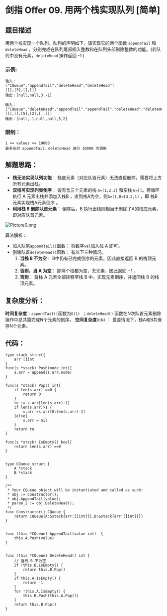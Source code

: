 # 剑指 Offer 09. 用两个栈实现队列 [简单]

## 题目描述

用两个栈实现一个队列。队列的声明如下，请实现它的两个函数 `appendTail` 和 `deleteHead` ，分别完成在队列尾部插入整数和在队列头部删除整数的功能。(若队列中没有元素，`deleteHead` 操作返回 -1 )

### 示例:

```
输入：
["CQueue","appendTail","deleteHead","deleteHead"]
[[],[3],[],[]]
输出：[null,null,3,-1]

输入：
["CQueue","deleteHead","appendTail","appendTail","deleteHead","deleteHead"]
[[],[],[5],[2],[],[]]
输出：[null,-1,null,null,5,2]
```

### 限制：

```
1 <= values <= 10000
最多会对 appendTail、deleteHead 进行 10000 次调用
```

## 解题思路：

- **栈无法实现队列功能**： 栈底元素（对应队首元素）无法直接删除，需要将上方所有元素出栈。
- **双栈可实现列表倒序**： 设有含三个元素的栈 `A=[1,2,3]` 和空栈 `B=[]`。若循环执行 A 元素出栈并添加入栈B ，直到栈A为空，则`A=[]`, `B=[3,2,1]` ，即 栈B元素实现栈A元素倒序 。
- **利用栈 B 删除队首元素**： 倒序后，B 执行出栈则相当于删除了A的栈底元素，即对应队首元素。

 ![Picture0.png](http://cdn.xiaot123.com/blog/2021-04/b813bda09374058f18449b18cc6536a5b8670d5a7b65867eb65b32066c79c1ae-Picture0.png-blog)

算法解析：

- 加入队尾`appendTail()`函数： 将数字`val`加入栈 A 即可。
- 删除队首`deleteHead()`函数： 有以下三种情况。
  1. **当栈 B 不为空**： B中仍有已完成倒序的元素，因此直接返回 B 的栈顶元素。
  2. **否则，当 A 为空**： 即两个栈都为空，无元素，因此返回 −1 。
  3. **否则**： 将栈 A 元素全部转移至栈 B 中，实现元素倒序，并返回栈 B 的栈顶元素。


## 复杂度分析：

**时间复杂度**：`appendTail()`函数为`O(1) `；`deleteHead()` 函数在N次队首元素删除操作中总共需完成N个元素的倒序。
**空间复杂度**`O(N)` ： 最差情况下，栈A和B共保存N个元素。

## 代码：

```
type stack struct{
	arr []int
}
func(s *stack) Push(node int){
	s.arr = append(s.arr,node)
}

func(s *stack) Pop() int{
	if len(s.arr) ==0 {
		return 0
	}
	re := s.arr[len(s.arr)-1]
	if len(s.arr)>1 {
		s.arr =s.arr[0:len(s.arr)-1]
	}else{
		s.arr = nil
	}
	return re
}

func(s *stack) IsEmpty() bool{
	return len(s.arr) ==0
}


type CQueue struct {
	A *stack
	B *stack
}

/**
 * Your CQueue object will be instantiated and called as such:
 * obj := Constructor();
 * obj.AppendTail(value);
 * param_2 := obj.DeleteHead();
 */
func Constructor() CQueue {
	return CQueue{A:&stack{arr:[]int{}},B:&stack{arr:[]int{}}}
}


func (this *CQueue) AppendTail(value int)  {
	this.A.Push(value)
}


func (this *CQueue) DeleteHead() int {
	// 当栈 B 不为空
	if !this.B.IsEmpty() {
		return this.B.Pop()
	}
	if this.A.IsEmpty() {
		return -1
	}
	for !this.A.IsEmpty() {
		this.B.Push(this.A.Pop())
	}
	return this.B.Pop()
}
```

